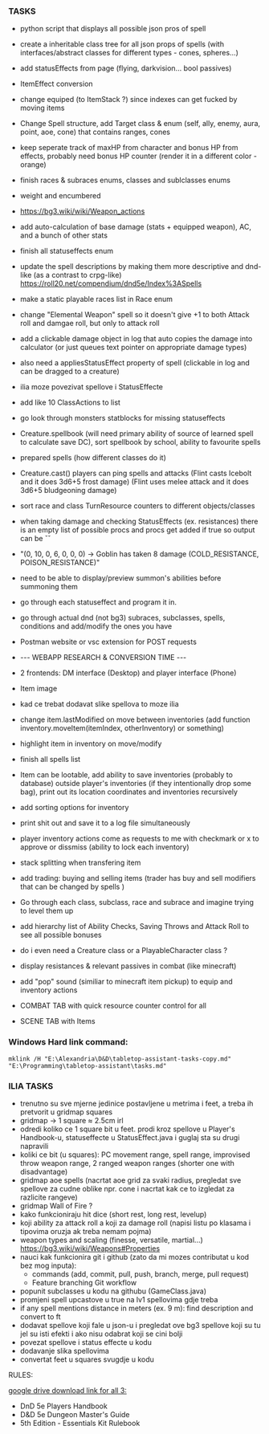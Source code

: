 
### TASKS

- python script that displays all possible json pros of spell
- create a inheritable class tree for all json props of spells (with interfaces/abstract classes for different types - cones, spheres...)
- add statusEffects from page (flying, darkvision... bool passives)
- ItemEffect conversion
- change equiped (to ItemStack ?) since indexes can get fucked by moving items
- Change Spell structure, add Target class & enum (self, ally, enemy, aura, point, aoe, cone) that contains ranges, cones
- keep seperate track of maxHP from character and bonus HP from effects, probably need bonus HP counter (render it in a different color - orange)
- finish races & subraces enums, classes and sublclasses enums
- weight and encumbered
- https://bg3.wiki/wiki/Weapon_actions
- add auto-calculation of base damage (stats + equipped weapon), AC, and a bunch of other stats
- finish all statuseffects enum
- update the spell descriptions by making them more descriptive and dnd-like (as a contrast to crpg-like) https://roll20.net/compendium/dnd5e/Index%3ASpells
- make a static playable races list in Race enum
- change "Elemental Weapon" spell so it doesn't give +1 to both Attack roll and damgae roll, but only to attack roll
- add a clickable damage object in log that auto copies the damage into calculator (or just queues text pointer on appropriate damage types)
- also need a appliesStatusEffect property of spell (clickable in log and can be dragged to a creature)
- ilia moze povezivat spellove i StatusEffecte
- add like 10 ClassActions to list
- go look through monsters statblocks for missing statuseffects 
- Creature.spellbook (will need primary ability of source of learned spell to calculate save DC), sort spellbook by school, ability to favourite spells
- prepared spells (how different classes do it)
- Creature.cast() players can ping spells and attacks (Flint casts Icebolt and it does 3d6+5 frost damage) (Flint uses melee attack and it does 3d6+5 bludgeoning damage)
- sort race and class TurnResource counters to different objects/classes
- when taking damage and checking StatusEffects (ex. resistances) there is an empty list of possible procs and procs get added if true so output can be ˇˇ
- "(0, 10, 0, 6, 0, 0, 0) -> Goblin has taken 8 damage (COLD_RESISTANCE, POISON_RESISTANCE)"
- need to be able to display/preview summon's abilities before summoning them 
- go through each statuseffect and program it in.
- go through actual dnd (not bg3) subraces, subclasses, spells, conditions and add/modify the ones you have
- Postman website or vsc extension for POST requests

- --- WEBAPP RESEARCH & CONVERSION TIME ---

- 2 frontends: DM interface (Desktop) and player interface (Phone)
- Item image
- kad ce trebat dodavat slike spellova to moze ilia 
- change item.lastModified on move between inventories (add function inventory.moveItem(itemIndex, otherInventory) or something)
- highlight item in inventory on move/modify
- finish all spells list
- Item can be lootable, add ability to save inventories (probably to database) outside player's inventories (if they intentionally drop some bag), print out its location coordinates and inventories recursively 
- add sorting options for inventory
- print shit out and save it to a log file simultaneously
- player inventory actions come as requests to me with checkmark or x to approve or dissmiss (ability to lock each inventory)
- stack splitting when transfering item
- add trading: buying and selling items (trader has buy and sell modifiers that can be changed by spells )
- Go through each class, subclass, race and subrace and imagine trying to level them up
- add hierarchy list of Ability Checks, Saving Throws and Attack Roll to see all possible bonuses
- do i even need a Creature class or a PlayableCharacter class ?
- display resistances & relevant passives in combat (like minecraft)
- add "pop" sound (similiar to minecraft item pickup) to equip and inventory actions
- COMBAT TAB with quick resource counter control for all
- SCENE TAB with Items













### Windows Hard link command:

```batch
mklink /H "E:\Alexandria\D&D\tabletop-assistant-tasks-copy.md" "E:\Programming\tabletop-assistant\tasks.md"
```





### ILIA TASKS

- trenutno su sve mjerne jedinice postavljene u metrima i feet, a treba ih pretvorit u gridmap squares
- gridmap -> 1 square ≈ 2.5cm irl
- odredi koliko ce 1 square bit u feet. prodi kroz spellove u Player's Handbook-u, statuseffecte u StatusEffect.java i guglaj sta su drugi napravili
- koliki ce bit (u squares): PC movement range, spell range, improvised throw weapon range, 2 ranged weapon ranges (shorter one with disadvantage)
- gridmap aoe spells (nacrtat aoe grid za svaki radius, pregledat sve spellove za cudne oblike npr. cone i nacrtat kak ce to izgledat za razlicite rangeve)
- gridmap Wall of Fire ?
- kako funkcioniraju hit dice (short rest, long rest, levelup)
- koji ability za attack roll a koji za damage roll (napisi listu po klasama i tipovima oruzja ak treba nemam pojma)
- weapon types and scaling (finesse, versatile, martial...) https://bg3.wiki/wiki/Weapons#Properties
- nauci kak funkcionira git i github (zato da mi mozes contributat u kod bez mog inputa):
    - commands (add, commit, pull, push, branch, merge, pull request)
    - Feature branching Git workflow
- popunit subclasses u kodu na githubu (GameClass.java)
- promjeni spell upcastove u true na lv1 spellovima gdje treba
- if any spell mentions distance in meters (ex. 9 m): find description and convert to ft
- dodavat spellove koji fale u json-u i pregledat ove bg3 spellove koji su tu jel su isti efekti i ako nisu odabrat koji se cini bolji
- povezat spellove i status effecte u kodu
- dodavanje slika spellovima
- convertat feet u squares svugdje u kodu

RULES:

[google drive download link for all 3:](https://drive.google.com/drive/folders/1fJvKEWDJ7MjdcF3NVsntdT7wIlEm06JC?usp=sharing)
- DnD 5e Players Handbook
- D&D 5e Dungeon Master's Guide
- 5th Edition - Essentials Kit Rulebook
















